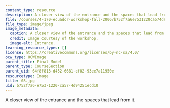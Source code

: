 ```yaml
---
content_type: resource
description: A closer view of the entrance and the spaces that lead from it.
file: /courses/4-170-ecuador-workshop-fall-2006/b752f7a6e7531220ca574d94251ecd10_08.jpg
file_type: image/jpeg
image_metadata:
  caption: A closer view of the entrance and the spaces that lead from it.
  credit: Image courtesy of the workshop.
  image-alt: Entrance.
learning_resource_types: []
license: https://creativecommons.org/licenses/by-nc-sa/4.0/
ocw_type: OCWImage
parent_title: Final Model
parent_type: CourseSection
parent_uid: 64f8f813-d452-6681-cf02-93ee7a11950e
resourcetype: Image
title: 08.jpg
uid: b752f7a6-e753-1220-ca57-4d94251ecd10
---
```

A closer view of the entrance and the spaces that lead from it.